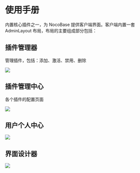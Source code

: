 # 使用手册

内置核心插件之一，为 NocoBase 提供客户端界面。客户端内置一套 AdminLayout 布局，布局的主要组成部分包括：

## 插件管理器

管理插件，包括：添加、激活、禁用、删除

![](https://static-docs.nocobase.com/23ee6d074e2829617c4b766282c16627.png)

## 插件管理中心

各个插件的配置页面

![](https://static-docs.nocobase.com/f0236b3cf5b65c39fa723c66a182d214.png)

## 用户个人中心

![](https://static-docs.nocobase.com/58ff74ebe37542180e7fd2629f940a79.png)

## 界面设计器

![](https://static-docs.nocobase.com/8dc5d2b1e4487622e40e8a6510e3e492.png)